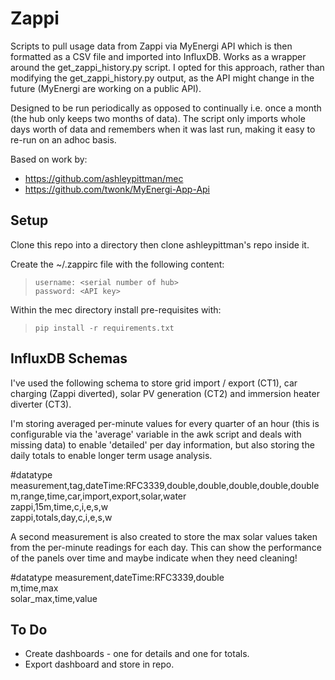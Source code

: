 # Zappi
Scripts to pull usage data from Zappi via MyEnergi API which is then formatted as a CSV file and imported into InfluxDB. Works as a wrapper around the get_zappi_history.py script. I opted for this approach, rather than modifying the get_zappi_history.py output, as the API might change in the future (MyEnergi are working on a public API).

Designed to be run periodically as opposed to continually i.e. once a month (the hub only keeps two months of data). The script only imports whole days worth of data and remembers when it was last run, making it easy to re-run on an adhoc basis.

Based on work by:

- https://github.com/ashleypittman/mec
- https://github.com/twonk/MyEnergi-App-Api

## Setup
Clone this repo into a directory then clone ashleypittman's repo inside it.

Create the ~/.zappirc file with the following content:
>`username: <serial number of hub>`  
>`password: <API key>`

Within the mec directory install pre-requisites with:  
>`pip install -r requirements.txt`

## InfluxDB Schemas
I've used the following schema to store grid import / export (CT1), car charging (Zappi diverted), solar PV generation (CT2) and immersion heater diverter (CT3).

I'm storing averaged per-minute values for every quarter of an hour (this is configurable via the 'average' variable in the awk script and deals with missing data) to enable 'detailed' per day information, but also storing the daily totals to enable longer term usage analysis.

#datatype measurement,tag,dateTime:RFC3339,double,double,double,double,double  
m,range,time,car,import,export,solar,water  
zappi,15m,time,c,i,e,s,w  
zappi,totals,day,c,i,e,s,w

A second measurement is also created to store the max solar values taken from the per-minute readings for each day. This can show the performance of the panels over time and maybe indicate when they need cleaning!

#datatype measurement,dateTime:RFC3339,double  
m,time,max  
solar_max,time,value

## To Do
- Create dashboards - one for details and one for totals.
- Export dashboard and store in repo.